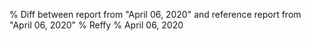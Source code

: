 % Diff between report from "April 06, 2020" and reference report from "April 06, 2020"
% Reffy
% April 06, 2020

